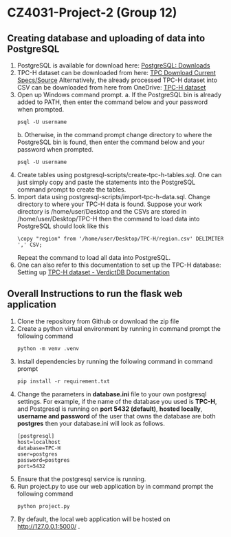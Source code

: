 # CZ4031-Project-2 (Group 12)
## Creating database and uploading of data into PostgreSQL
1. PostgreSQL is available for download here: [PostgreSQL: Downloads](https://www.postgresql.org/download/) 
2. TPC-H dataset can be downloaded from here: [TPC Download Current Specs/Source](https://www.tpc.org/tpc_documents_current_versions/current_specifications5.asp)
Alternatively, the already processed TPC-H dataset into CSV can be downloaded from here from OneDrive: [TPC-H dataset](https://entuedu-my.sharepoint.com/personal/royl0003_e_ntu_edu_sg/_layouts/15/onedrive.aspx?id=%2Fpersonal%2Froyl0003%5Fe%5Fntu%5Fedu%5Fsg%2FDocuments%2FTPC%2DH%20dataset&ga=1)
3. Open up Windows command prompt.
a. If the PostgreSQL bin is already added to PATH, then enter the command below and your password when prompted.   
    ```console
    psql -U username
    ```    
    b. Otherwise, in the command prompt change directory to where the PostgreSQL bin is found, then enter the command below and your password when prompted.   
    ```console
    psql -U username
    ``` 
4. Create tables using postgresql-scripts/create-tpc-h-tables.sql. One can just simply copy and paste the statements into the PostgreSQL command prompt to create the tables. 
5. Import data using postgresql-scripts/import-tpc-h-data.sql. Change directory to where your TPC-H data is found. Suppose your work directory is /home/user/Desktop and the CSVs are stored in /home/user/Desktop/TPC-H then the command to load data into PostgreSQL should look like this
    ```console
    \copy "region" from '/home/user/Desktop/TPC-H/region.csv' DELIMITER ',' CSV;
    ``` 
    Repeat the command to load all data into PostgreSQL. 
6. One can also refer to this documentation to set up the TPC-H database: Setting up [TPC-H dataset - VerdictDB Documentation](https://docs.verdictdb.org/tutorial/tpch/#postgresql)

## Overall Instructions to run the flask web application
1. Clone the repository from Github or download the zip file
2. Create a python virtual environment by running in command prompt the following command
    ```console
    python -m venv .venv
    ``` 
3. Install dependencies by running the following command in command prompt
    ```console
    pip install -r requirement.txt
    ```
4. Change the parameters in **database.ini** file to your own postgresql settings. For example, if the name of the database you used is **TPC-H**, and Postgresql is running on **port 5432 (default)**, **hosted locally**, **username and password** of the user that owns the database are both **postgres** then your database.ini will look as follows.
    ```
    [postgresql]    
    host=localhost    
    database=TPC-H   
    user=postgres   
    password=postgres   
    port=5432   
    ```
5. Ensure that the postgresql service is running. 
6. Run project.py to use our web application by in command prompt the following command
    ```console
    python project.py
    ```
5. By default, the local web application will be hosted on http://127.0.0.1:5000/ .
